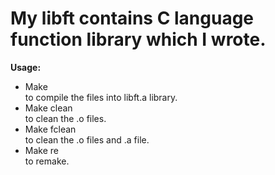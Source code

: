# My libft contains C language function library which I wrote.

<b>Usage:</b>

- Make 
<br>to compile the files into libft.a library.</br>
- Make clean
<br>to clean the .o files.</br>
- Make fclean
<br>to clean the .o files and .a file.</br>
- Make re
<br>to remake.</br>
